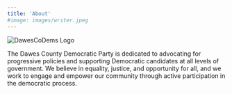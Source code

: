 ```yaml
---
title: 'About'
#image: images/writer.jpeg
---
```


![DawesCoDems Logo](/images/DawesCoDems.png)

The Dawes County Democratic Party is dedicated to advocating for progressive policies and supporting Democratic candidates at all levels of government. We believe in equality, justice, and opportunity for all, and we work to engage and empower our community through active participation in the democratic process.